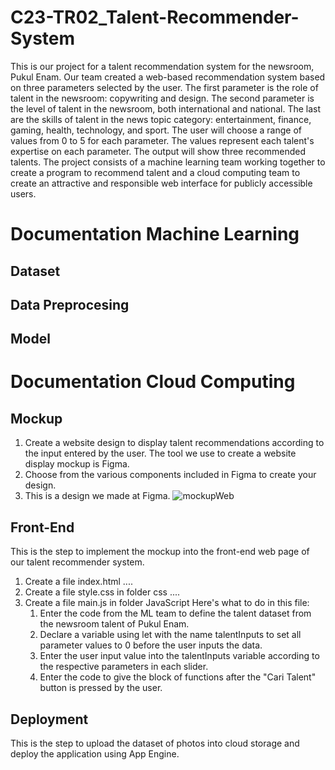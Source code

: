 # C23-TR02_Talent-Recommender-System
This is our project for a talent recommendation system for the newsroom, Pukul Enam. Our team created a web-based recommendation system based on three parameters selected by the user. The first parameter is the role of talent in the newsroom: copywriting and design. The second parameter is the level of talent in the newsroom, both international and national. The last are the skills of talent in the news topic category: entertainment, finance, gaming, health, technology, and sport. The user will choose a range of values from 0 to 5 for each parameter. The values represent each talent's expertise on each parameter. The output will show three recommended talents. The project consists of a machine learning team working together to create a program to recommend talent and a cloud computing team to create an attractive and responsible web interface for publicly accessible users.

# Documentation Machine Learning
## Dataset
## Data Preprocesing
## Model

# Documentation Cloud Computing
## Mockup
1. Create a website design to display talent recommendations according to the input entered by the user. The tool we use to create a website display mockup is Figma.
2. Choose from the various components included in Figma to create your design.
3. This is a design we made at Figma.
![mockupWeb](https://github.com/Ganbate-Bangkit/C23-TR02_Talent-Recommender-System/assets/75134254/cefe02d8-156e-4737-ae73-a8b056bdff0b)

## Front-End
This is the step to implement the mockup into the front-end web page of our talent recommender system.
1. Create a file index.html
....
2. Create a file style.css in folder css
....
3. Create a file main.js in folder JavaScript
    Here's what to do in this file:
    1. Enter the code from the ML team to define the talent dataset from the newsroom talent of Pukul Enam.
    2. Declare a variable using let with the name talentInputs to set all parameter values to 0 before the user inputs the data.
    3. Enter the user input value into the talentInputs variable according to the respective parameters in each slider.
    4. Enter the code to give the block of functions after the "Cari Talent" button is pressed by the user.
    
## Deployment
This is the step to upload the dataset of photos into cloud storage and deploy the application using App Engine.
